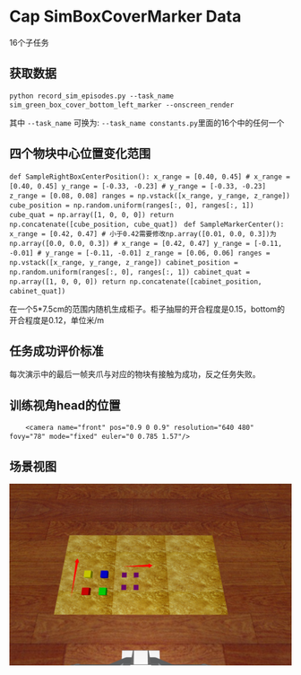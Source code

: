 # Cap SimBoxCoverMarker Data
16个子任务
## 获取数据
    python record_sim_episodes.py --task_name sim_green_box_cover_bottom_left_marker --onscreen_render
其中 `--task_name` 可换为:
`--task_name constants.py`里面的16个中的任何一个

## 四个物块中心位置变化范围
`def SampleRightBoxCenterPosition():
    x_range = [0.40, 0.45]
    # x_range = [0.40, 0.45]
    y_range = [-0.33, -0.23]
    # y_range = [-0.33, -0.23]
    z_range = [0.08, 0.08]
    ranges = np.vstack([x_range, y_range, z_range])
    cube_position = np.random.uniform(ranges[:, 0], ranges[:, 1])
    cube_quat = np.array([1, 0, 0, 0])
    return np.concatenate([cube_position, cube_quat])`
`
def SampleMarkerCenter():
    x_range = [0.42, 0.47]
    # 小于0.42需要修改np.array([0.01, 0.0, 0.3])为np.array([0.0, 0.0, 0.3])
    # x_range = [0.42, 0.47]
    y_range = [-0.11, -0.01]
    # y_range = [-0.11, -0.01]
    z_range = [0.06, 0.06]
    ranges = np.vstack([x_range, y_range, z_range])
    cabinet_position = np.random.uniform(ranges[:, 0], ranges[:, 1])
    cabinet_quat = np.array([1, 0, 0, 0])
    return np.concatenate([cabinet_position, cabinet_quat])`

在一个5*7.5cm的范围内随机生成柜子。柜子抽屉的开合程度是0.15，bottom的开合程度是0.12，单位米/m

## 任务成功评价标准
每次演示中的最后一帧夹爪与对应的物块有接触为成功，反之任务失败。

## 训练视角head的位置
		<camera name="front" pos="0.9 0 0.9" resolution="640 480" fovy="78" mode="fixed" euler="0 0.785 1.57"/>

## 场景视图
![img_3.png](img_3.png)
